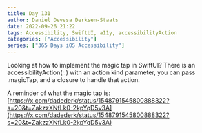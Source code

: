 ```yaml
---
title: Day 131
author: Daniel Devesa Derksen-Staats
date: 2022-09-26 21:22
tags: Accessibility, SwiftUI, a11y, accessibilityAction
categories: ["Accessibility"]
series: ["365 Days iOS Accessibility"]
---
```


Looking at how to implement the magic tap in SwiftUI? There is an accessibilityAction(_:_:) with an action kind parameter, you can pass .magicTap, and a closure to handle that action. 

A reminder of what the magic tap is: [https://x.com/dadederk/status/1548791545800888322?s=20&t=ZakzzXNfLk0-2kpYqD5v3A](https://x.com/dadederk/status/1548791545800888322?s=20&t=ZakzzXNfLk0-2kpYqD5v3A)